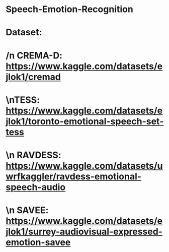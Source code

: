 # Speech-Emotion-Recognition

# Dataset:
# /n CREMA-D: https://www.kaggle.com/datasets/ejlok1/cremad
# \nTESS: https://www.kaggle.com/datasets/ejlok1/toronto-emotional-speech-set-tess
# \n RAVDESS: https://www.kaggle.com/datasets/uwrfkaggler/ravdess-emotional-speech-audio
# \n SAVEE: https://www.kaggle.com/datasets/ejlok1/surrey-audiovisual-expressed-emotion-savee
